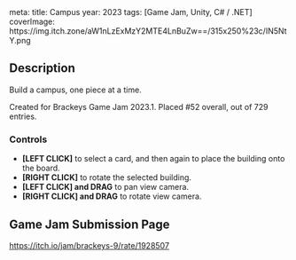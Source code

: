 <route lang="yaml">
meta:
  title: Campus
  year: 2023
  tags: [Game Jam, Unity, C# / .NET]
  coverImage: https://img.itch.zone/aW1nLzExMzY2MTE4LnBuZw==/315x250%23c/IN5NtY.png
</route>

<ItchIFrame src="https://html-classic.itch.zone/html/7379352/index.html" itchio-link="https://lucas-riedlshah.itch.io/campus" />

## Description

Build a campus, one piece at a time.

Created for Brackeys Game Jam 2023.1. Placed #52 overall, out of 729 entries.

### Controls

- **[LEFT CLICK]** to select a card, and then again to place the building onto the board.  
- **[RIGHT CLICK]** to rotate the selected building.  
- **[LEFT CLICK] and DRAG** to pan view camera.  
- **[RIGHT CLICK] and DRAG** to rotate view camera.  

## Game Jam Submission Page

https://itch.io/jam/brackeys-9/rate/1928507